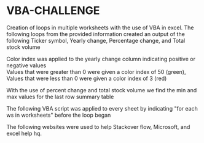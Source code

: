 # VBA-CHALLENGE

Creation of loops in multiple worksheets with the use of VBA in excel.
The following loops from the provided information created an output of the following
    Ticker symbol,
    Yearly change,
    Percentage change,
    and Total stock volume

Color index was applied to the yearly change column indicating positive or negative values  
    Values that were greater than 0 were given a color index of 50 (green),
    Values that were less than 0 were given a color index of 3 (red)

With the use of percent change and total stock volume we find the min and max values for the last row summary table

The following VBA script was applied to every sheet by indicating "for each ws in worksheets" before the loop began

The following websites were used to help
      Stackover flow, 
      Microsoft,
      and excel help hq.
